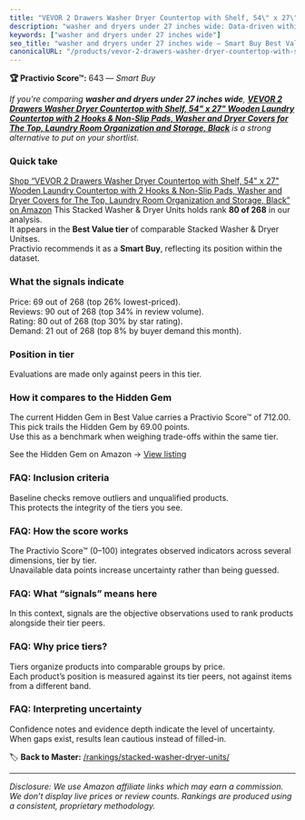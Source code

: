 ```yaml
---
title: "VEVOR 2 Drawers Washer Dryer Countertop with Shelf, 54\" x 27\" Wooden Laundry Countertop with 2 Hooks & Non-Slip Pads, Washer and Dryer Covers for The Top, Laundry Room Organization and Storage, Black"
description: "washer and dryers under 27 inches wide: Data-driven within Best Value ranking using the Practivio Score™. Positioned by quality, value, demand, findability, mo…"
keywords: ["washer and dryers under 27 inches wide"]
seo_title: "washer and dryers under 27 inches wide — Smart Buy Best Value (2025)"
canonicalURL: "/products/vevor-2-drawers-washer-dryer-countertop-with-shelf-54-x-27-wooden-laundry-countertop-with-2-hooks-non-slip-pads-washer-and-dryer-covers-for-the-top-laundry-room-organization-and-storage-black-B0DSL8LVXV/"
---
```


**🏆 Practivio Score™:** 643 — _Smart Buy_


*If you're comparing **washer and dryers under 27 inches wide**, **[VEVOR 2 Drawers Washer Dryer Countertop with Shelf, 54" x 27" Wooden Laundry Countertop with 2 Hooks & Non-Slip Pads, Washer and Dryer Covers for The Top, Laundry Room Organization and Storage, Black](https://www.amazon.com/dp/B0DSL8LVXV?tag=practivio-20)** is a strong alternative to put on your shortlist.*
### Quick take
[Shop “VEVOR 2 Drawers Washer Dryer Countertop with Shelf, 54" x 27" Wooden Laundry Countertop with 2 Hooks & Non-Slip Pads, Washer and Dryer Covers for The Top, Laundry Room Organization and Storage, Black” on Amazon](https://www.amazon.com/dp/B0DSL8LVXV?tag=practivio-20)
This Stacked Washer & Dryer Units holds rank **80 of 268** in our analysis.  
It appears in the **Best Value tier** of comparable Stacked Washer & Dryer Unitses.  
Practivio recommends it as a **Smart Buy**, reflecting its position within the dataset.

### What the signals indicate
Price: 69 out of 268 (top 26% lowest-priced).  
Reviews: 90 out of 268 (top 34% in review volume).  
Rating: 80 out of 268 (top 30% by star rating).  
Demand: 21 out of 268 (top 8% by buyer demand this month).

### Position in tier
Evaluations are made only against peers in this tier.

### How it compares to the Hidden Gem
The current Hidden Gem in Best Value carries a Practivio Score™ of 712.00.  
This pick trails the Hidden Gem by 69.00 points.  
Use this as a benchmark when weighing trade-offs within the same tier.  

See the Hidden Gem on Amazon → [View listing](https://www.amazon.com/dp/B095KG5FPT?tag=practivio-20)

### FAQ: Inclusion criteria
Baseline checks remove outliers and unqualified products.  
This protects the integrity of the tiers you see.

### FAQ: How the score works
The Practivio Score™ (0–100) integrates observed indicators across several dimensions, tier by tier.  
Unavailable data points increase uncertainty rather than being guessed.

### FAQ: What “signals” means here
In this context, signals are the objective observations used to rank products alongside their tier peers.

### FAQ: Why price tiers?
Tiers organize products into comparable groups by price.  
Each product’s position is measured against its tier peers, not against items from a different band.

### FAQ: Interpreting uncertainty
Confidence notes and evidence depth indicate the level of uncertainty.  
When gaps exist, results lean cautious instead of filled-in.


🏷️ **Back to Master:** [/rankings/stacked-washer-dryer-units/](/rankings/stacked-washer-dryer-units/)

---
_Disclosure: We use Amazon affiliate links which may earn a commission. We don’t display live prices or review counts. Rankings are produced using a consistent, proprietary methodology._
